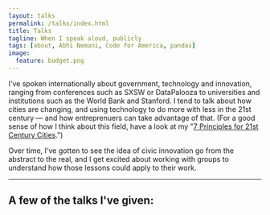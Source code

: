 ```yaml
---
layout: talks
permalink: /talks/index.html
title: Talks
tagline: When I speak aloud, publicly
tags: [about, Abhi Nemani, Code for America, pandas]
image:
  feature: budget.png
---
```


<p>I've spoken internationally about government, technology and innovation, ranging from conferences such as SXSW or DataPalooza to universities and institutions such as the World Bank and Stanford. I tend to talk about how cities are changing, and using technology to do more with less in the 21st century &#8212; and how entreprenuers can take advantage of that. (For a good sense of how I think about this field, have a look at my "<a href="http://govtech.com/data/7-Tactics-for-21st-Century-Cities.html">7 Principles for 21st Century Cities</a>.")</p> 
<p>Over time, I've gotten to see the idea of civic innovation go from the abstract to the real, and I get excited about working with groups to understand how those lessons could apply to their work. </p>

<hr>
<a name="#talks"></a>

## A few of the talks I've given: ##
